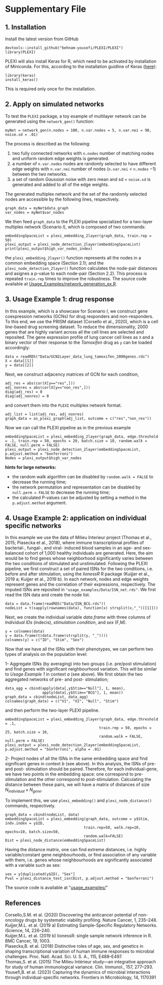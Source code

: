 # Supplementary File

## 1. Installation

Install the latest version from GitHub
`````{R}
devtools::install_github("behnam-yousefi/PLEXI/PLEXI")
library(PLEXI)
`````
PLEXI will also install Keras for R, which need to be activated by installation of Miniconda. For this, according to the installation guidline of Keras ([here](https://cran.r-project.org/web/packages/keras/vignettes/index.html)):
`````{R}
library(keras)
install_keras()
`````
This is required only once for the installation.

## 2. Apply on simulated networks

To test the ```PLEXI``` package, a toy example of multilayer network can be generated using the ```network_gen()``` function:
`````{R}
myNet = network_gen(n.nodes = 100, n.var.nodes = 5, n.var.nei = 90, noise.sd = .01)
`````
The process is described as the following:
1. two fully connected networks with ```n.nodes``` number of matching nodes and uniform random edge weights is generated.
2. a number of ```n.var.nodes``` nodes are randomly selected to have different edge weights with ```n.var.nei``` number of nodes (```n.var.nei``` $<$ ```n.nodes``` $- 1$) between the two networks.
3. a set of random *Gaussian* noise with zero mean and sd = ```noise.sd``` is generated and added to all of the edge weights.

The generated multiplex network and the set of the randomly selected nodes are accessible by the following lines, respectively.
`````{R}
graph_data = myNet$data_graph
var_nodes = myNet$var_nodes
`````
We then feed ```graph_data``` to the PLEXI pipeline specialized for a two-layer multiplex network (Scenario *I*), which is composed of two commands:
`````{R}
embeddingSpaceList = plexi_embedding_2layer(graph_data, train.rep = 50)
plexi_output = plexi_node_detection_2layer(embeddingSpaceList)
print(plexi_output$high_var_nodes_index)
`````
the ```plexi_embedding_2layer()``` function represents all the nodes in a common embedding space (Section 2.1); and the ```plexi_node_detection_2layer()``` function calculates the node-pair distances and asignes a p-value to each node-pair (Section 2.2). This process is repeated ```train.rep``` times to improve the robustness. The source code available at [Usage_Examples/network_generation_ex.R](Usage_Examples/network_generation_ex.R).

## 3. Usage Example 1: drug response  

In this example, which is a showcase for Scenario *I*, we construct gene coexpression networks (GCNs) for drug responders and non-responders. To this end, we use the PRISM dataset (Corsello et al., 2020), which is a cell line-based drug screening dataset. To reduce the dimensionality, 2000 genes that are highly variant across all the cell lines are selected and reposited. The gene expression profile of lung cancer cell lines as ```X``` and a binary vector of their response to the *Tamoxifen* drug as ```y``` can be loaded accordingly:
`````{R}
data = readRDS("Data/GCN2Layer_data_lung_tamoxifen_2000genes.rds")
X = data[[1]]
y = data[[2]]
`````
Next, we construct adjacency matrices of GCN for each condition,
`````{R}
adj_res = abs(cor(X[y=="res",]))
adj_nonres = abs(cor(X[y=="non_res",]))
diag(adj_res) = 0
diag(adj_nonres) = 0
`````
and convert them into the ```PLEXI``` multiplex network format.
`````{R}
adj_list = list(adj_res, adj_nonres)
graph_data = as_plexi_graph(adj_list, outcome = c("res","non_res"))
`````
Now we can call the PLEXI pipeline as in the previous example
`````{R}
embeddingSpaceList = plexi_embedding_2layer(graph_data, edge.threshold = .1, train.rep = 50, epochs = 20, batch.size = 10, random.walk = FALSE, null.perm = FALSE)
plexi_output = plexi_node_detection_2layer(embeddingSpaceList, p.adjust.method = "bonferroni")
Nodes = plexi_output$high_var_nodes
`````
**hints for large networks:** 
* the random walk algorithm can be disabled by ```random.walk = FALSE``` to decrease the running time;
* the network permutation and representation can be disabled by ```null.perm = FALSE``` to decrease the running time;
* the calculated P-values can be adjusted by setting a method in the ```p.adjust.method``` argument.

## 4. Usage Example 2: application on individual specific networks

In this example we use the data of Milieu Interieur project (Thomas et al., 2015; Piasecka et al., 2018), where immune transcriptional profiles of bacterial-, fungal-, and viral- induced blood samples in an age- and sex- balanced cohort of 1,000 healthy individuals are generated. Here, the aim would be to find genes whose neighborhood significantly varies between the two conditions of stimulated and unstimulated. Following the PLEXI pipeline, we first construct a set of paired ISNs for the two conditions, i.e. before and after stimulation, using the *lionessR* R package (Kuijjer et al., 2019 a; Kuijjer et al., 2019 b). In each network, nodes and edge weights represent genes and the correlation of their expressions, respectively. The imputed ISNs are reposited in ```"usage_examples/Data/ISN_net.rds"```. We first read the ISN data and create the node list.
`````{R}
data = data.frame(readRDS("Data/ISN_BCG.rds"))
nodeList = t(sapply(rownames(data), function(x) strsplit(x,"_")[[1]]))
`````
Next, we create the individual variable *data.frame* with three columns of *Individual IDs* (indecis), *stimulation condition*, and *sex* (F,M).
`````{R}
y = colnames(data)
y = data.frame(t(data.frame(strsplit(y, "_"))))
colnames(y) = c("ID", "Stim", "Sex")
`````
Now that we have all the ISNs with their phenotypes, we can perform two types of analysis on the population level:

1- Aggregate ISNs (by averaging) into two groups (i.e. pre/post stimulation) and find genes with significant neighbourhood variation.
This will be similar to *Usage Example 1* in context *a* (see above). We first obtain the two aggregated networks of pre- and post- stimulation;
`````{R}
data_agg = cbind(apply(data[,y$Stim=="Null"], 1, mean),
                 apply(data[,y$Stim=="BCG"], 1, mean))
graph_data = cbind(nodeList, data_agg)
colnames(graph_data) = c("V1", "V2", "Null", "Stim")
`````
and then perform the two-layer PLEXI pipeline.
`````{R}
embeddingSpaceList = plexi_embedding_2layer(graph_data, edge.threshold = .1,
                                           train.rep = 50, epochs = 25, batch.size = 10,
                                           random.walk = FALSE, null.perm = FALSE)
plexi_output = plexi_node_detection_2layer(embeddingSpaceList, p.adjust.method = "bonferroni", alpha = .01)
`````

2- Project nodes of all the ISNs in the same embedding space and find significant genes in context *b* (see above).
In this analysis, the ISNs of pre- and post- stimulation should be paired. Therefore, for each individual-gene, we have two points in the embedding space: one correspond to pre-stimulation and the other correspond to post-stimulation. Calculating the distance between these pairs, we will have a matrix of distances of size $N_{individual} \times N_{gene}$.

To implement this, we use ```plexi_embedding()``` and ```plexi_node_distance()``` commands, respectively.
`````{R}
graph_data = cbind(nodeList, data)
embeddingSpaceList = plexi_embedding(graph_data, outcome = y$Stim, indv.index = y$ID,
                                    train.rep=50, walk.rep=10, epochs=10, batch.size=50,
                                    random.walk=FALSE)
Dist = plexi_node_distance(embeddingSpaceList)
`````
Having the distance matrix, one can find extreme distances, i.e. highly variable/constant gene neighbourhoods, or find association of any variable with them, i.e. genes whose neighbourhoods are significantly associated with a variable such as sex:
`````{R}
sex = y[duplicated(y$ID), "Sex"]
Pval = plexi_distance_test_isn(Dist, p.adjust.method = "bonferroni")
`````


The source code is available at "[usage_examples/](https://github.com/behnam-yousefi/plexi/blob/master/usage_examples/)"

## References
Corsello,S.M. et al. (2020) Discovering the anticancer potential of non-oncology drugs by systematic viability profiling. Nature Cancer, 1, 235–248.\
Kuijjer,M.L. et al. (2019 a) Estimating Sample-Specific Regulatory Networks. iScience, 14, 226–240.\
Kuijjer,M.L. et al. (2019 b) lionessR: single sample network inference in R. BMC Cancer, 19, 1003.\
Piasecka,B. et al. (2018) Distinctive roles of age, sex, and genetics in shaping transcriptional variation of human immune responses to microbial challenges. Proc. Natl. Acad. Sci. U. S. A., 115, E488–E497.\
Thomas,S. et al. (2015) The Milieu Intérieur study—an integrative approach for study of human immunological variance. Clin. Immunol., 157, 277–293.\
Yousefi,B. et al. (2023) Capturing the dynamics of microbial interactions through individual-specific networks. Frontiers in Microbiology, 14, 1170391

